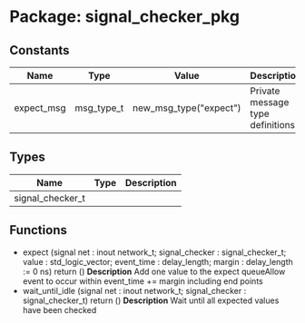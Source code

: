 # Package: signal_checker_pkg

## Constants

| Name       | Type       | Value                   | Description                      |
| ---------- | ---------- | ----------------------- | -------------------------------- |
| expect_msg | msg_type_t |  new_msg_type("expect") | Private message type definitions |
## Types

| Name             | Type | Description |
| ---------------- | ---- | ----------- |
| signal_checker_t |      |             |
## Functions
- expect <font id="function_arguments">(signal net : inout network_t; signal_checker : signal_checker_t; value : std_logic_vector; event_time : delay_length; margin : delay_length := 0 ns) </font> <font id="function_return">return ()</font>
**Description**
Add one value to the expect queueAllow event to occur within event_time += margin including end points
- wait_until_idle <font id="function_arguments">(signal net : inout network_t; signal_checker : signal_checker_t) </font> <font id="function_return">return ()</font>
**Description**
Wait until all expected values have been checked
